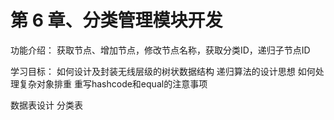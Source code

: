 # 第 6 章、分类管理模块开发

功能介绍：
获取节点、增加节点，修改节点名称，获取分类ID，递归子节点ID

学习目标：
如何设计及封装无线层级的树状数据结构
递归算法的设计思想
如何处理复杂对象排重
重写hashcode和equal的注意事项

数据表设计
分类表